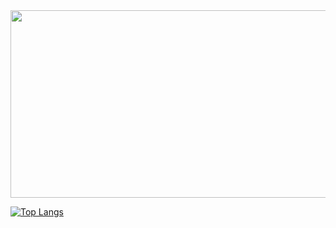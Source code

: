 <a href="https://github.com/devxb/gitanimals">
<img
  src="https://render.gitanimals.org/farms/okuka7"
  width="600"
  height="300"
/>
</a>

[![Top Langs](https://github-readme-stats.vercel.app/api/top-langs/?username=okuka7)](https://github.com/anuraghazra/github-readme-stats)
